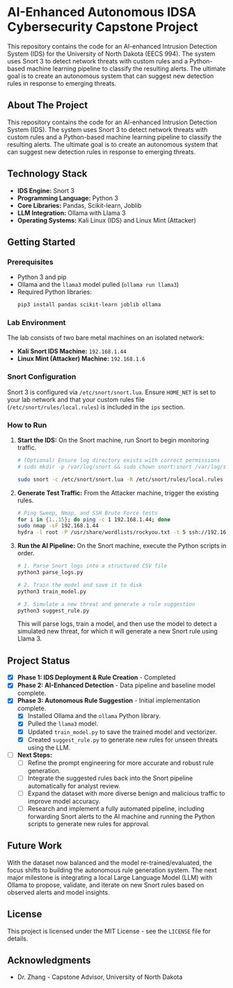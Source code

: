 # AI-Enhanced Autonomous IDSA Cybersecurity Capstone Project

This repository contains the code for an AI-enhanced Intrusion Detection System (IDS) for the University of North Dakota (EECS 994). The system uses Snort 3 to detect network threats with custom rules and a Python-based machine learning pipeline to classify the resulting alerts. The ultimate goal is to create an autonomous system that can suggest new detection rules in response to emerging threats.

## About The Project

This repository contains the code for an AI-enhanced Intrusion Detection System (IDS). The system uses Snort 3 to detect network threats with custom rules and a Python-based machine learning pipeline to classify the resulting alerts. The ultimate goal is to create an autonomous system that can suggest new detection rules in response to emerging threats.

## Technology Stack

*   **IDS Engine:** Snort 3
*   **Programming Language:** Python 3
*   **Core Libraries:** Pandas, Scikit-learn, Joblib
*   **LLM Integration:** Ollama with Llama 3
*   **Operating Systems:** Kali Linux (IDS) and Linux Mint (Attacker)

## Getting Started

### Prerequisites

*   Python 3 and pip
*   Ollama and the `llama3` model pulled (`ollama run llama3`)
*   Required Python libraries:
    ```bash
    pip3 install pandas scikit-learn joblib ollama
    ```

### Lab Environment

The lab consists of two bare metal machines on an isolated network:

*   **Kali Snort IDS Machine:** `192.168.1.44`
*   **Linux Mint (Attacker) Machine:** `192.168.1.6`

### Snort Configuration

Snort 3 is configured via `/etc/snort/snort.lua`. Ensure `HOME_NET` is set to your lab network and that your custom rules file (`/etc/snort/rules/local.rules`) is included in the `ips` section.

### How to Run

1.  **Start the IDS:** On the Snort machine, run Snort to begin monitoring traffic.
    ```bash
    # (Optional) Ensure log directory exists with correct permissions
    # sudo mkdir -p /var/log/snort && sudo chown snort:snort /var/log/snort

    sudo snort -c /etc/snort/snort.lua -R /etc/snort/rules/local.rules -i eth0 -k none -l /var/log/snort
    ```

2.  **Generate Test Traffic:** From the Attacker machine, trigger the existing rules.
    ```bash
    # Ping Sweep, Nmap, and SSH Brute Force tests
    for i in {1..15}; do ping -c 1 192.168.1.44; done
    sudo nmap -sF 192.168.1.44
    hydra -l root -P /usr/share/wordlists/rockyou.txt -t 5 ssh://192.168.1.44
    ```

3.  **Run the AI Pipeline:** On the Snort machine, execute the Python scripts in order.
    ```bash
    # 1. Parse Snort logs into a structured CSV file
    python3 parse_logs.py
    
    # 2. Train the model and save it to disk
    python3 train_model.py
    
    # 3. Simulate a new threat and generate a rule suggestion
    python3 suggest_rule.py
    ```
    This will parse logs, train a model, and then use the model to detect a simulated new threat, for which it will generate a new Snort rule using Llama 3.

## Project Status

- [x] **Phase 1: IDS Deployment & Rule Creation** - Completed
- [x] **Phase 2: AI-Enhanced Detection** - Data pipeline and baseline model complete.
- [x] **Phase 3: Autonomous Rule Suggestion** - Initial implementation complete.
    - [x] Installed Ollama and the `ollama` Python library.
    - [x] Pulled the `llama3` model.
    - [x] Updated `train_model.py` to save the trained model and vectorizer.
    - [x] Created `suggest_rule.py` to generate new rules for unseen threats using the LLM.
- [ ] **Next Steps:**
    - [ ] Refine the prompt engineering for more accurate and robust rule generation.
    - [ ] Integrate the suggested rules back into the Snort pipeline automatically for analyst review.
    - [ ] Expand the dataset with more diverse benign and malicious traffic to improve model accuracy.
    - [ ] Research and implement a fully automated pipeline, including forwarding Snort alerts to the AI machine and running the Python scripts to generate new rules for approval.

## Future Work

With the dataset now balanced and the model re-trained/evaluated, the focus shifts to building the autonomous rule generation system. The next major milestone is integrating a local Large Language Model (LLM) with Ollama to propose, validate, and iterate on new Snort rules based on observed alerts and model insights.

## License

This project is licensed under the MIT License - see the `LICENSE` file for details.

## Acknowledgments

*   Dr. Zhang - Capstone Advisor, University of North Dakota

